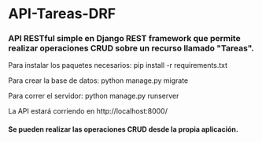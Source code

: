 # API-Tareas-DRF
### API RESTful simple en Django REST framework que permite realizar operaciones CRUD sobre un recurso llamado "Tareas".

Para instalar los paquetes necesarios: pip install -r requirements.txt

Para crear la base de datos: python manage.py migrate

Para correr el servidor: python manage.py runserver

La API estará corriendo en http://localhost:8000/

#### Se pueden realizar las operaciones CRUD desde la propia aplicación.
